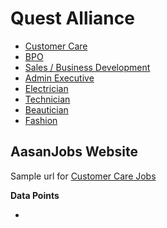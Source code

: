# Quest Alliance

* [Customer Care](https://www.aasaanjobs.com/s/customer-care-jobs/)
* [BPO](https://www.aasaanjobs.com/s/customer-care-jobs/)
* [Sales / Business Development](https://www.aasaanjobs.com/s/sales-business-development-jobs/)
* [Admin Executive](https://www.aasaanjobs.com/s/admin-executive-jobs/)
* [Electrician](https://www.aasaanjobs.com/s/electrician-jobs/)
* [Technician](https://www.aasaanjobs.com/s/technician-jobs/)
* [Beautician](https://www.aasaanjobs.com/s/beautician-jobs/)
* [Fashion](https://www.aasaanjobs.com/s/fashion-designer-jobs/)



## AasanJobs Website

Sample url for [Customer Care Jobs](https://www.aasaanjobs.com/s/customer-care-jobs/)

**Data Points**

- 